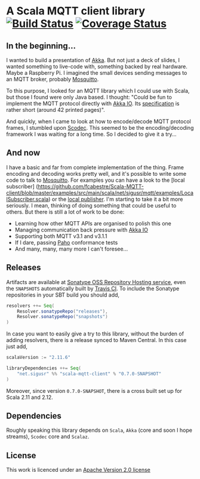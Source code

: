 # A Scala MQTT client library [![Build Status](https://travis-ci.org/fcabestre/Scala-MQTT-client.svg?branch=master)](https://travis-ci.org/fcabestre/Scala-MQTT-client) [![Coverage Status](https://coveralls.io/repos/fcabestre/Scala-MQTT-client/badge.png?branch=master)](https://coveralls.io/r/fcabestre/Scala-MQTT-client?branch=master)

## In the beginning...

I wanted to build a presentation of [Akka](http://akka.io). But not just a deck of slides, I wanted something to
live-code with, something backed by real hardware. Maybe a Raspberry Pi. I imagined the small devices sending
messages to an MQTT broker, probably [Mosquitto](http://mosquitto.org).

To this purpose, I looked for an MQTT library which I could use with Scala, but those I found were only Java based.
I thought: "Could be fun to implement the MQTT protocol directly with [Akka IO](http://doc.akka.io/docs/akka/snapshot/scala/io.html).
Its [specification](http://public.dhe.ibm.com/software/dw/webservices/ws-mqtt/mqtt-v3r1.html) is rather short
(around 42 printed pages)".

And quickly, when I came to look at how to encode/decode MQTT protocol frames, I stumbled upon
[Scodec](http://typelevel.org/projects/scodec). This seemed to be the encoding/decoding framework I was waiting for
a long time. So I decided to give it a try...

## And now

I have a basic and far from complete implementation of the thing. Frame encoding and decoding works pretty well, and
it's possible to write some code to talk to [Mosquitto](http://mosquitto.org). For examples you can have a look to the [local subscriber]
(https://github.com/fcabestre/Scala-MQTT-client/blob/master/examples/src/main/scala/net/sigusr/mqtt/examples/LocalSubscriber.scala) or the
[local publisher](https://github.com/fcabestre/Scala-MQTT-client/blob/master/examples/src/main/scala/net/sigusr/mqtt/examples/LocalPublisher.scala).
I'm starting to take it a bit more seriously. I mean, thinking of doing something that could be useful to others. But
there is still a lot of work to be done:

  * Learning how other MQTT APIs are organised to polish this one
  * Managing communication back pressure with [Akka IO](http://doc.akka.io/docs/akka/snapshot/scala/io.html)
  * Supporting both MQTT v3.1 and v3.1.1
  * If I dare, passing [Paho](http://www.eclipse.org/paho/clients/testing/) conformance tests
  * And many, many, many more I can't foresee...

## Releases

[ci]: https://travis-ci.org/fcabestre/Scala-MQTT-client/
[sonatype]: https://oss.sonatype.org/index.html#nexus-search;quick~scala-mqtt-client

Artifacts are available at [Sonatype OSS Repository Hosting service][sonatype], even the ```SNAPSHOTS``` automatically
built by [Travis CI][ci]. To include the Sonatype repositories in your SBT build you should add,

```scala
resolvers ++= Seq(
    Resolver.sonatypeRepo("releases"),
    Resolver.sonatypeRepo("snapshots")
)
```

In case you want to easily give a try to this library, without the burden of adding resolvers, there is a release synced
to Maven Central. In this case just add,

```scala
scalaVersion := "2.11.6"

libraryDependencies ++= Seq(
    "net.sigusr" %% "scala-mqtt-client" % "0.7.0-SNAPSHOT"
)
```

Moreover, since version `0.7.0-SNAPSHOT`, there is a cross built set up for Scala 2.11 and 2.12.

## Dependencies

Roughly speaking this library depends on `Scala`, `Akka` (core and soon I hope streams), `Scodec` core and `Scalaz`.

## License

This work is licenced under an [Apache Version 2.0 license](http://github.com/fcabestre/Scala-MQTT-client/blob/master/LICENSE)
